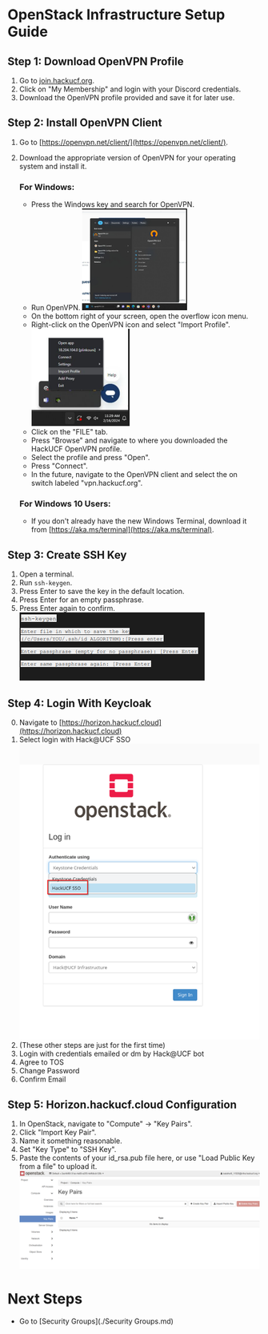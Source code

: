 # OpenStack Infrastructure Setup Guide

## Step 1: Download OpenVPN Profile

1. Go to [join.hackucf.org](https://join.hackucf.org).
2. Click on "My Membership" and login with your Discord credentials.
3. Download the OpenVPN profile provided and save it for later use.

## Step 2: Install OpenVPN Client

1. Go to [https://openvpn.net/client/](https://openvpn.net/client/).
2. Download the appropriate version of OpenVPN for your operating system and install it.
   
   ### For Windows:
   
   - Press the Windows key and search for OpenVPN.
   - Run OpenVPN.
   ![alt text](<../img/Run Openvpn.png>)
   - On the bottom right of your screen, open the overflow icon menu.
   - Right-click on the OpenVPN icon and select "Import Profile".
   ![alt text](<../img/Import profile.png>)
   - Click on the "FILE" tab.
   - Press "Browse" and navigate to where you downloaded the HackUCF OpenVPN profile.
   - Select the profile and press "Open".
   - Press "Connect".
   - In the future, navigate to the OpenVPN client and select the on switch labeled "vpn.hackucf.org".
   
   ### For Windows 10 Users:
   
   - If you don't already have the new Windows Terminal, download it from [https://aka.ms/terminal](https://aka.ms/terminal).

## Step 3: Create SSH Key

1. Open a terminal.
2. Run `ssh-keygen`.
3. Press Enter to save the key in the default location.
4. Press Enter for an empty passphrase.
5. Press Enter again to confirm.
![alt text](<../img/ssh KeyGen.png>)

## Step 4: Login With Keycloak
0. Navigate to [https://horizon.hackucf.cloud](https://horizon.hackucf.cloud)
1. Select login with Hack@UCF SSO
![alt text](<../img/Login With SSO.png>)
2. (These other steps are just for the first time)
3. Login with credentials emailed or dm by Hack@UCF bot
4. Agree to TOS
5. Change Password
6. Confirm Email

## Step 5: Horizon.hackucf.cloud Configuration

1. In OpenStack, navigate to "Compute" -> "Key Pairs".
2. Click "Import Key Pair".
3. Name it something reasonable.
4. Set "Key Type" to "SSH Key".
5. Paste the contents of your id_rsa.pub file here, or use "Load Public Key from a file" to upload it.
![alt text](<../img/Key pairs Page.png>)

# Next Steps
- Go to [Security Groups](./Security Groups.md)
